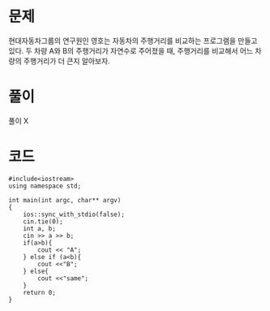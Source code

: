 
# 문제
현대자동차그룹의 연구원인 영호는 자동차의 주행거리를 비교하는 프로그램을 만들고 있다.
두 차량 A와 B의 주행거리가 자연수로 주어졌을 때, 주행거리를 비교해서 어느 차량의 주행거리가 더 큰지 알아보자.

# 풀이
풀이 X

# 코드
```
#include<iostream>
using namespace std;

int main(int argc, char** argv)
{
    ios::sync_with_stdio(false);
    cin.tie(0);
    int a, b;
    cin >> a >> b;
    if(a>b){
        cout << "A";
    } else if (a<b){
        cout <<"B";
    } else{
        cout <<"same";
    }
    return 0;
}
```